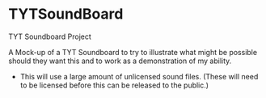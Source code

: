 # TYTSoundBoard
TYT Soundboard Project

A Mock-up of a TYT Soundboard to try to illustrate what might be possible should they want this and to work as a demonstration of my ability.

* This will use a large amount of unlicensed sound files. (These will need to be licensed before this can be released to the public.)
